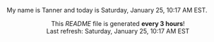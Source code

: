 My name is Tanner and today is Saturday, January 25, 10:17 AM EST.

<p align="center">This <i>README</i> file is generated <b>every 3 hours</b>!</br>Last refresh: Saturday, January 25, 10:17 AM EST<br /></p>
